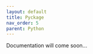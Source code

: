 ```yaml
---
layout: default
title: Pyckage
nav_order: 5
parent: Python
---
```


Documentation will come soon...